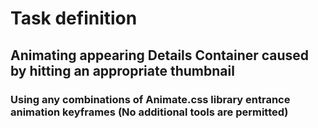 # Task definition
## Animating appearing Details Container caused by hitting an appropriate thumbnail
### Using any combinations of Animate.css library entrance animation keyframes (No additional tools are permitted)

